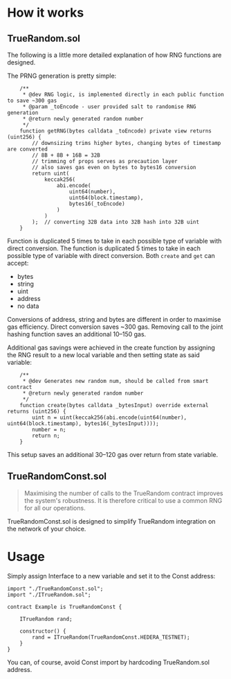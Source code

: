# How it works 

## TrueRandom.sol 
The following is a little more detailed explanation of how RNG functions are designed.

The PRNG generation is pretty simple:
```solidity
    /**
     * @dev RNG logic, is implemented directly in each public function to save ~300 gas
     * @param _toEncode - user provided salt to randomise RNG generation
     * @return newly generated random number
     */
    function getRNG(bytes calldata _toEncode) private view returns (uint256) {
        // downsizing trims higher bytes, changing bytes of timestamp are converted
        // 8B + 8B + 16B = 32B
        // trimming of props serves as precaution layer
        // also saves gas even on bytes to bytes16 conversion
        return uint(
            keccak256(
                abi.encode(
                    uint64(number),
                    uint64(block.timestamp),
                    bytes16(_toEncode)
                )
            )
        );  // converting 32B data into 32B hash into 32B uint
    }
```
Function is duplicated 5 times to take in each possible type of variable with direct conversion.
The function is duplicated 5 times to take in each possible type of variable with direct conversion.
Both `create` and `get` can accept:
- bytes
- string
- uint
- address
- no data

Conversions of address, string and bytes are different in order to maximise gas efficiency.
Direct conversion saves ~300 gas. Removing call to the joint hashing function saves an additional 10–150 gas.

Additional gas savings were achieved in the create function by assigning the RNG result to a new local variable and then setting state as said variable:
```solidity
    /**
     * @dev Generates new random num, should be called from smart contract
     * @return newly generated random number
     */
    function create(bytes calldata _bytesInput) override external returns (uint256) {
        uint n = uint(keccak256(abi.encode(uint64(number), uint64(block.timestamp), bytes16(_bytesInput))));
        number = n;
        return n;
    }
```
This setup saves an additional 30–120 gas over return from state variable.

## TrueRandomConst.sol

> Maximising the number of calls to the TrueRandom contract improves the system's robustness. 
> It is therefore critical to use a common RNG for all our operations.

TrueRandomConst.sol is designed to simplify TrueRandom integration on the network of your choice.

# Usage 

Simply assign Interface to a new variable and set it to the Const address:
```solidity
import "./TrueRandomConst.sol";
import "./ITrueRandom.sol";

contract Example is TrueRandomConst {

    ITrueRandom rand;
    
    constructor() {
        rand = ITrueRandom(TrueRandomConst.HEDERA_TESTNET);
    }
}
```
You can, of course, avoid Const import by hardcoding TrueRandom.sol address. 